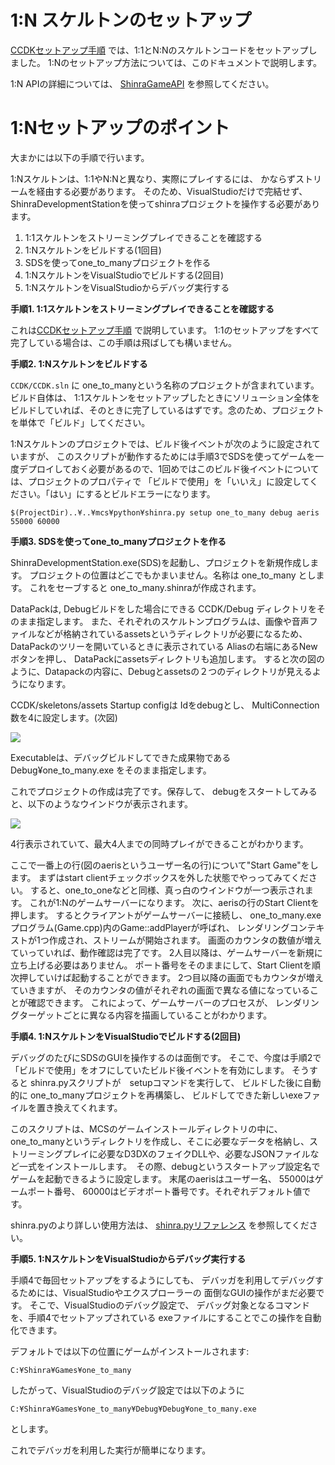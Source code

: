 1:N スケルトンのセットアップ
====

[CCDKセットアップ手順](./Setup.ja.md) では、1:1とN:Nのスケルトンコードをセットアップしました。 1:Nのセットアップ方法については、このドキュメントで説明します。


1:N APIの詳細については、 [ShinraGameAPI](../mcs/Doc/API/ShinraGameAPI.md) を参照してください。


1:Nセットアップのポイント
====

大まかには以下の手順で行います。

1:Nスケルトンは、1:1やN:Nと異なり、実際にプレイするには、
かならずストリームを経由する必要があります。
そのため、VisualStudioだけで完結せず、
ShinraDevelopmentStationを使ってshinraプロジェクトを操作する必要があります。


1. 1:1スケルトンをストリーミングプレイできることを確認する
2. 1:Nスケルトンをビルドする(1回目)
3. SDSを使ってone_to_manyプロジェクトを作る
4. 1:NスケルトンをVisualStudioでビルドする(2回目)
5. 1:NスケルトンをVisualStudioからデバッグ実行する



<B>手順1. 1:1スケルトンをストリーミングプレイできることを確認する</B>

これは[CCDKセットアップ手順](Setup.ja.md) で説明しています。
1:1のセットアップをすべて完了している場合は、この手順は飛ばしても構いません。

<B>手順2. 1:Nスケルトンをビルドする</B>

```CCDK/CCDK.sln``` に one_to_manyという名称のプロジェクトが含まれています。
ビルド自体は、 1:1スケルトンをセットアップしたときにソリューション全体をビルドしていれば、そのときに完了しているはずです。念のため、プロジェクトを単体で「ビルド」してください。

1:Nスケルトンのプロジェクトでは、ビルド後イベントが次のように設定されていますが、
このスクリプトが動作するためには手順3でSDSを使ってゲームを一度デプロイしておく必要があるので、1回めではこのビルド後イベントについては、プロジェクトのプロパティで
「ビルドで使用」を「いいえ」に設定してください。「はい」にするとビルドエラーになります。

~~~
$(ProjectDir)..¥..¥mcs¥python¥shinra.py setup one_to_many debug aeris 55000 60000
~~~

<B>手順3. SDSを使ってone_to_manyプロジェクトを作る</B>

ShinraDevelopmentStation.exe(SDS)を起動し、プロジェクトを新規作成します。
プロジェクトの位置はどこでもかまいません。名称は one_to_many とします。
これをセーブすると one_to_many.shinraが作成されます。

DataPackは, Debugビルドをした場合にできる CCDK/Debug ディレクトリをそのまま指定します。
また、それぞれのスケルトンプログラムは、画像や音声ファイルなどが格納されているassetsというディレクトリが必要になるため、
DataPackのツリーを開いているときに表示されている Aliasの右端にあるNewボタンを押し、
DataPackにassetsディレクトリも追加します。
すると次の図のように、Datapackの内容に、Debugとassetsの２つのディレクトリが見えるようになります。


CCDK/skeletons/assets
Startup configは Idをdebugとし、 MultiConnection数を4に設定します。(次図)

<img src="images/sds_1n_setting.png"></img>

Executableは、デバッグビルドしてできた成果物である
Debug¥one_to_many.exe をそのまま指定します。

これでプロジェクトの作成は完了です。保存して、
debugをスタートしてみると、以下のようなウインドウが表示されます。

<img src="images/sds_1n_starting.png"></img>

4行表示されていて、最大4人までの同時プレイができることがわかります。

ここで一番上の行(図のaerisというユーザー名の行)について"Start Game"をします。
まずはstart clientチェックボックスを外した状態でやっってみてください。
すると、one_to_oneなどと同様、真っ白のウインドウが一つ表示されます。
これが1:Nのゲームサーバーになります。
次に、aerisの行のStart Clientを押します。
するとクライアントがゲームサーバーに接続し、
one_to_many.exeプログラム(Game.cpp)内のGame::addPlayerが呼ばれ、
レンダリングコンテキストが1つ作成され、ストリームが開始されます。
画面のカウンタの数値が増えていっていれば、動作確認は完了です。
2人目以降は、ゲームサーバーを新規に立ち上げる必要はありません。
ポート番号をそのままにして、Start Clientを順次押していけば起動することができます。
2つ目以降の画面でもカウンタが増えていきますが、
そのカウンタの値がそれぞれの画面で異なる値になっていることが確認できます。
これによって、ゲームサーバーのプロセスが、
レンダリングターゲットごとに異なる内容を描画していることがわかります。


<B>手順4. 1:NスケルトンをVisualStudioでビルドする(2回目)</B>

デバッグのたびにSDSのGUIを操作するのは面倒です。
そこで、今度は手順2で「ビルドで使用」をオフにしていたビルド後イベントを有効にします。
そうすると shinra.pyスクリプトが　setupコマンドを実行して、
ビルドした後に自動的に one_to_manyプロジェクトを再構築し、
ビルドしてできた新しいexeファイルを置き換えてくれます。

このスクリプトは、MCSのゲームインストールディレクトリの中に、one_to_manyというディレクトリを作成し、そこに必要なデータを格納し、ストリーミングプレイに必要なD3DXのフェイクDLLや、必要なJSONファイルなど一式をインストールします。　その際、debugというスタートアップ設定名でゲームを起動できるように設定します。 末尾のaerisはユーザー名、 55000はゲームポート番号、 60000はビデオポート番号です。それぞれデフォルト値です。


shinra.pyのより詳しい使用方法は、 [shinra.pyリファレンス](../mcs/Doc/MCS_README.md) を参照してください。


<B>手順5. 1:NスケルトンをVisualStudioからデバッグ実行する</B>

手順4で毎回セットアップをするようにしても、
デバッガを利用してデバッグするためには、VisualStudioやエクスプローラーの
面倒なGUIの操作がまだ必要です。
そこで、VisualStudioのデバッグ設定で、
デバッグ対象となるコマンドを、手順4でセットアップされている
exeファイルにすることでこの操作を自動化できます。

デフォルトでは以下の位置にゲームがインストールされます:

~~~
C:¥Shinra¥Games¥one_to_many
~~~

したがって、VisualStudioのデバッグ設定では以下のように

~~~
C:¥Shinra¥Games¥one_to_many¥Debug¥Debug¥one_to_many.exe
~~~

とします。

これでデバッガを利用した実行が簡単になります。



